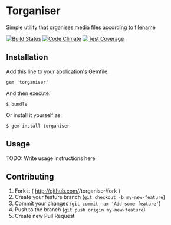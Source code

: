 # Torganiser

Simple utility that organises media files according to filename


[![Build Status](https://travis-ci.org/sergei-matheson/torganiser.svg?branch=master)](https://travis-ci.org/sergei-matheson/torganiser)
[![Code Climate](https://codeclimate.com/github/sergei-matheson/torganiser/badges/gpa.svg)](https://codeclimate.com/github/sergei-matheson/torganiser)
[![Test Coverage](https://codeclimate.com/github/sergei-matheson/torganiser/badges/coverage.svg)](https://codeclimate.com/github/sergei-matheson/torganiser)

## Installation

Add this line to your application's Gemfile:

    gem 'torganiser'

And then execute:

    $ bundle

Or install it yourself as:

    $ gem install torganiser

## Usage

TODO: Write usage instructions here

## Contributing

1. Fork it ( http://github.com/<my-github-username>/torganiser/fork )
2. Create your feature branch (`git checkout -b my-new-feature`)
3. Commit your changes (`git commit -am 'Add some feature'`)
4. Push to the branch (`git push origin my-new-feature`)
5. Create new Pull Request

